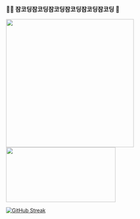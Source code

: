 ### 🧑‍💻 잠코딩잠코딩잠코딩잠코딩잠코딩잠코딩 🐼

<!--
**JeonB/JeonB** is a ✨ _special_ ✨ repository because its `README.md` (this file) appears on your GitHub profile.
- 🔭 I’m currently working on ...
- 🌱 I’m currently learning ...
- 👯 I’m looking to collaborate on ...
- 🤔 I’m looking for help with ...
- 💬 Ask me about ...
- 📫 How to reach me: ...
- 😄 Pronouns: ...
- ⚡ Fun fact: ...
-->
<!-- ![Anurag's GitHub stats](https://github-readme-stats.vercel.app/api?username=JeonB&hide=contribs,prs)  -->
<div align = "left">
  <img  width = "350px" src="https://github-readme-stats.vercel.app/api?username=JeonB&theme=buefy"/>
  <img  width = "300px" height = "150px" src="https://github-readme-stats.vercel.app/api/top-langs/?username=JeonB&layout=compact&theme=tokyonight" />
</div>

 [![GitHub Streak](https://github-readme-streak-stats.herokuapp.com/?user=JeonB&theme=tokyonight)](https://git.io/streak-stats)

